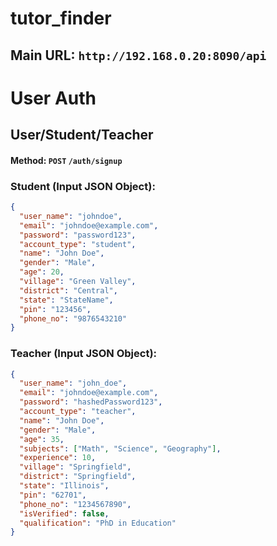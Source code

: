 # tutor_finder

## Main URL: `http://192.168.0.20:8090/api`

# User Auth

## User/Student/Teacher
#### Method: `POST` `/auth/signup`

### Student (Input JSON Object):


```json
{
  "user_name": "johndoe",
  "email": "johndoe@example.com",
  "password": "password123",
  "account_type": "student",
  "name": "John Doe",
  "gender": "Male",
  "age": 20,
  "village": "Green Valley",
  "district": "Central",
  "state": "StateName",
  "pin": "123456",
  "phone_no": "9876543210"
}
```

### Teacher (Input JSON Object):

```json
{
  "user_name": "john_doe",
  "email": "johndoe@example.com",
  "password": "hashedPassword123",
  "account_type": "teacher",
  "name": "John Doe",
  "gender": "Male",
  "age": 35,
  "subjects": ["Math", "Science", "Geography"],
  "experience": 10,
  "village": "Springfield",
  "district": "Springfield",
  "state": "Illinois",
  "pin": "62701",
  "phone_no": "1234567890",
  "isVerified": false,
  "qualification": "PhD in Education"
}

```
